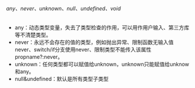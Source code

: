 ###### any、never、unknown、null、undefined、void
- any：动态类型变量，失去了类型检查的作用，可以用作用户输入、第三方库等不清楚类型。
- never：永远不会存在的值的类型，例如抛出异常、限制函数无输入值never、switch/if分支使用never、限制类型不能传入该属性propname?:never。
- unknown：任何类型都可以赋值给unknown，unknown只能赋值给unknow和any。
- null&undefined：默认是所有类型子类型